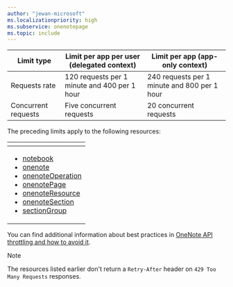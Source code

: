 ```yaml
---
author: "jewan-microsoft"
ms.localizationpriority: high
ms.subservice: onenotepage
ms.topic: include
---
```

<!-- markdownlint-disable MD041 -->

| Limit type | Limit per app per user (delegated context) | Limit per app (app-only context) |
| ------------ | ------- | ------- |
| Requests rate | 120 requests per 1 minute and 400 per 1 hour | 240 requests per 1 minute and 800 per 1 hour |
| Concurrent requests | Five concurrent requests | 20 concurrent requests |

The preceding limits apply to the following resources:

| <!-- fake header--> |
|---|
| <ul> <li> [notebook](/graph/api/resources/notebook)  <li> [onenote](/graph/api/resources/onenote) <li> [onenoteOperation](/graph/api/resources/onenoteresource) <li> [onenotePage](/graph/api/resources/onenotepage) <li> [onenoteResource](/graph/api/resources/onenoteresource) <li> [onenoteSection](/graph/api/resources/onenotesection) <li> [sectionGroup](/graph/api/resources/sectiongroup) </ul> |

You can find additional information about best practices in [OneNote API throttling and how to avoid it](https://developer.microsoft.com/en-us/office/blogs/onenote-api-throttling-and-how-to-avoid-it/).

> [!NOTE]
> The resources listed earlier don't return a `Retry-After` header on `429 Too Many Requests` responses.